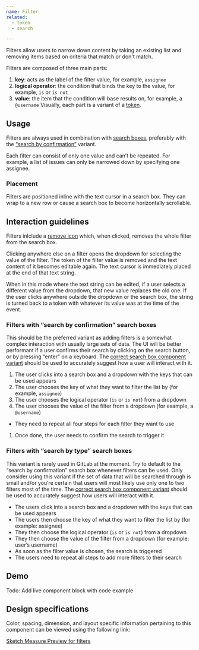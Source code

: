 ```yaml
---
name: Filter
related:
  - token
  - search

---
```


Filters allow users to narrow down content by taking an existing list and removing items based on criteria that match or don't match.

Filters are composed of three main parts:

1. **key**: acts as the label of the filter value, for example, `assignee`
1. **logical operator**: the condition that binds the key to the value, for example, `is` or `is not`
1. **value**: the item that the condition will base results on, for example, a `@username`
Visually, each part is a variant of a [token](/components/token/).

## Usage

Filters are always used in combination with [search boxes](/components/search/), preferably with the [“search by confirmation”](#filters-with-“search-by-confirmation”-search-boxes) variant.

Each filter can consist of only one value and can’t be repeated. For example, a list of issues can only be narrowed down by specifying one assignee.

### Placement

Filters are positioned inline with the text cursor in a search box. They can wrap to a new row or cause a search box to become horizontally scrollable.

## Interaction guidelines

Filters inlclude a [remove icon](http://gitlab-org.gitlab.io/gitlab-svgs/?q=~close) which, when clicked, removes the whole filter from the search box.

Clicking anywhere else on a filter opens the dropdown for selecting the value of the filter. The token of the filter value is removed and the text content of it becomes editable again. The text cursor is immediately placed at the end of that text string. 

When in this mode where the text string can be edited, if a user selects a different value from the dropdown, that new value replaces the old one. If the user clicks anywhere outside the dropdown or the search box, the string is turned back to a token with whatever its value was at the time of the event.

### Filters with “search by confirmation” search boxes

This should be the preferred variant as adding filters is a somewhat complex interaction with usually large sets of data. The UI will be better performant if a user confirms their search by clicking on the search button, or by pressing “enter” on a keyboard. The [correct search box component variant](https://design.gitlab.com/components/search/#search-by-confirmation) should be used to accurately suggest how a user will interact with it.

1. The user clicks into a search box and a dropdown with the keys that can be used appears
1. The user chooses the key of what they want to filter the list by (for example, `assignee`)
1. The user chooses the logical operator (`is` or `is not`) from a dropdown
1. The user chooses the value of the filter from a dropdown (for example, a `@username`)
* They need to repeat all four steps for each filter they want to use
1. Once done, the user needs to confirm the search to trigger it

### Filters with “search by type” search boxes

This variant is rarely used in GitLab at the moment. Try to default to the “search by confirmation” search box whenever filters can be used. Only consider using this variant if the set of data that will be searched through is small and/or you’re certain that users will most likely use only one to two filters most of the time. The [correct search box component variant](https://design.gitlab.com/components/search/#search-by-typing) should be used to accurately suggest how users will interact with it.

* The users click into a search box and a dropdown with the keys that can be used appears
* The users then choose the key of what they want to filter the list by (for example: assignee)
* They then choose the logical operator (`is` or `is not`) from a dropdown
* They then choose the value of the filter from a dropdown (for example: user’s username)
* As soon as the filter value is chosen, the search is triggered
* The users need to repeat all steps to add more filters to their search

## Demo

Todo: Add live component block with code example

## Design specifications

Color, spacing, dimension, and layout specific information pertaining to this component can be viewed using the following link:

[Sketch Measure Preview for filters](https://gitlab-org.gitlab.io/gitlab-design/hosted/design-gitlab-specs/filters-spec-previews/)

